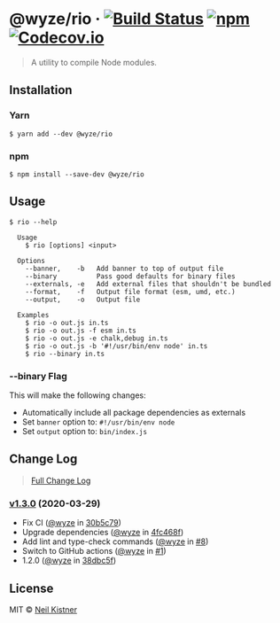 # @wyze/rio &middot; [![Build Status][actions-image]][actions-url] [![npm][npm-image]][npm-url] [![Codecov.io][codecov-image]][codecov-url]

> A utility to compile Node modules.

## Installation

### Yarn

```
$ yarn add --dev @wyze/rio
```

### npm

```
$ npm install --save-dev @wyze/rio
```

## Usage

```
$ rio --help

  Usage
    $ rio [options] <input>

  Options
    --banner,    -b   Add banner to top of output file
    --binary          Pass good defaults for binary files
    --externals, -e   Add external files that shouldn't be bundled
    --format,    -f   Output file format (esm, umd, etc.)
    --output,    -o   Output file

  Examples
    $ rio -o out.js in.ts
    $ rio -o out.js -f esm in.ts
    $ rio -o out.js -e chalk,debug in.ts
    $ rio -o out.js -b '#!/usr/bin/env node' in.ts
    $ rio --binary in.ts
```

### --binary Flag

This will make the following changes:

- Automatically include all package dependencies as externals
- Set `banner` option to: `#!/usr/bin/env node`
- Set `output` option to: `bin/index.js`

## Change Log

> [Full Change Log](changelog.md)

### [v1.3.0](https://github.com/wyze/rio/releases/tag/v1.3.0) (2020-03-29)

* Fix CI ([@wyze](https://github.com/wyze) in [30b5c79](https://github.com/wyze/rio/commit/30b5c79))
* Upgrade dependencies ([@wyze](https://github.com/wyze) in [4fc468f](https://github.com/wyze/rio/commit/4fc468f))
* Add lint and type-check commands ([@wyze](https://github.com/wyze) in [#8](https://github.com/wyze/rio/pull/8))
* Switch to GitHub actions ([@wyze](https://github.com/wyze) in [#1](https://github.com/wyze/rio/pull/1))
* 1.2.0 ([@wyze](https://github.com/wyze) in [38dbc5f](https://github.com/wyze/rio/commit/38dbc5f))

## License

MIT © [Neil Kistner](//neilkistner.com)

[actions-image]: https://img.shields.io/github/workflow/status/wyze/rio/CI.svg?style=flat-square
[actions-url]: https://github.com/wyze/rio/actions

[npm-image]: https://img.shields.io/npm/v/@wyze/rio.svg?style=flat-square
[npm-url]: https://npmjs.com/package/@wyze/rio

[codecov-image]: https://img.shields.io/codecov/c/github/wyze/rio.svg?style=flat-square
[codecov-url]: https://codecov.io/github/wyze/rio
